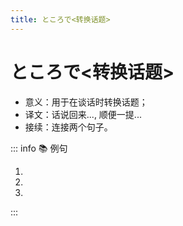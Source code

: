 ```yaml
---
title: ところで<转换话题>
---
```

            
# ところで<转换话题>

* 意义：用于在谈话时转换话题；
* 译文：话说回来..., 顺便一提...
* 接续：连接两个句子。

::: info :books: 例句

1. <grammer-content id='1-6-4-0' sentence="[鄭/てい]さん[偉/えら]いですね。**ところで**、ご[家族/かぞく]はお[元気/げんき]でしたか。" trans='小郑真了不起。话说回来，你家里人还好吧？' />
2. <grammer-content id='1-6-4-1' sentence="[今日/きょう]はお[疲/つか]れ[様/さま]でした。**ところで**、[週末/しゅうまつ]はどこかに[出/で]かけますか。" trans='今天辛苦啦。顺便一提，周末有没有要去的地方？' />
3. <grammer-content id='1-6-4-2' sentence="[来週/らいしゅう]また[発表/はっぴょう]がありますね。**ところで**、[王/おう]さんは[今日/きょう]いませんね。" trans='下周又有发表了。话说回来，小王今天不在呢。' />

:::
